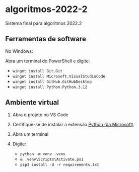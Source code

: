 # algoritmos-2022-2
Sistema final para algoritmos 2022.2

## Ferramentas de software

No Windows:

Abra um terminal do PowerShell e digite:

- `winget install Git.Git`
- `winget install Microsoft.VisualStudioCode`
- `winget install GitHub.GitHubDesktop`
- `winget install Python.Python.3.12`

## Ambiente virtual

1. Abra o projeto no VS Code
2. Certifique-se de instalar a extensão [Python (da Microsoft)](https://marketplace.visualstudio.com/items?itemName=ms-python.python)
3. Abra um terminal
4. Digite:

   - `python -m venv .venv`
   - `& .venv\Scripts\Activate.ps1`
   - `pip3 install -U -r requirements.txt`


